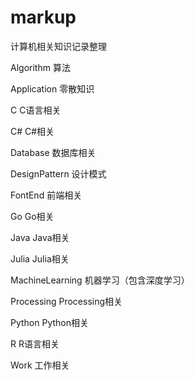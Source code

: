 # markup
计算机相关知识记录整理

Algorithm		算法

Application	 零散知识

C						C语言相关

C#					 C#相关

Database		 数据库相关

DesignPattern 设计模式

FontEnd			前端相关

Go					 Go相关

Java					Java相关

Julia					Julia相关

MachineLearning	机器学习（包含深度学习）

Processing		Processing相关

Python			  Python相关

R						R语言相关

Work				 工作相关